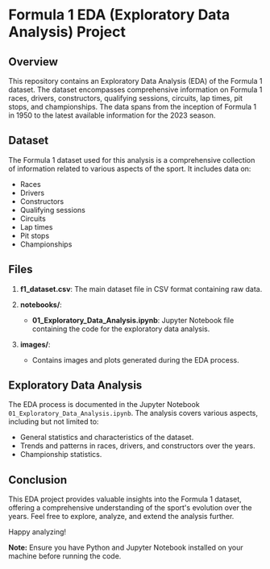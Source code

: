 # Formula 1 EDA (Exploratory Data Analysis) Project

## Overview

This repository contains an Exploratory Data Analysis (EDA) of the Formula 1 dataset. The dataset encompasses comprehensive information on Formula 1 races, drivers, constructors, qualifying sessions, circuits, lap times, pit stops, and championships. The data spans from the inception of Formula 1 in 1950 to the latest available information for the 2023 season.

## Dataset

The Formula 1 dataset used for this analysis is a comprehensive collection of information related to various aspects of the sport. It includes data on:

- Races
- Drivers
- Constructors
- Qualifying sessions
- Circuits
- Lap times
- Pit stops
- Championships

## Files

1. **f1_dataset.csv**: The main dataset file in CSV format containing raw data.

2. **notebooks/**:
    - **01_Exploratory_Data_Analysis.ipynb**: Jupyter Notebook file containing the code for the exploratory data analysis.
    
3. **images/**:
    - Contains images and plots generated during the EDA process.

## Exploratory Data Analysis

The EDA process is documented in the Jupyter Notebook `01_Exploratory_Data_Analysis.ipynb`. The analysis covers various aspects, including but not limited to:

- General statistics and characteristics of the dataset.
- Trends and patterns in races, drivers, and constructors over the years.
- Championship statistics.

## Conclusion

This EDA project provides valuable insights into the Formula 1 dataset, offering a comprehensive understanding of the sport's evolution over the years. Feel free to explore, analyze, and extend the analysis further.

Happy analyzing!

**Note:** Ensure you have Python and Jupyter Notebook installed on your machine before running the code.
